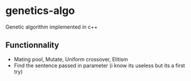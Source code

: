 genetics-algo
=============

Genetic algorithm implemented in c++


Functionnality
--------------

  * Mating pool, Mutate, Uniform crossover, Elitism
  * Find the sentence passed in parameter (i know its useless but its a first try)

